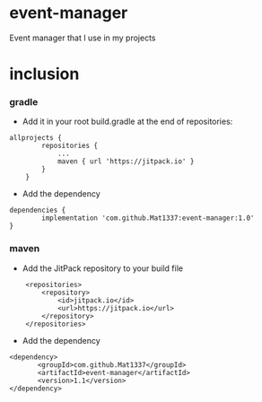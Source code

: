 # event-manager
Event manager that I use in my projects


# inclusion

### gradle
* Add it in your root build.gradle at the end of repositories:
```
allprojects {
		repositories {
			...
			maven { url 'https://jitpack.io' }
		}
	}
```
* Add the dependency
```
dependencies {
		implementation 'com.github.Mat1337:event-manager:1.0'
}
```

### maven
* Add the JitPack repository to your build file
```
	<repositories>
		<repository>
		    <id>jitpack.io</id>
		    <url>https://jitpack.io</url>
		</repository>
	</repositories>
```
* Add the dependency
```
<dependency>
	   <groupId>com.github.Mat1337</groupId>
	   <artifactId>event-manager</artifactId>
	   <version>1.1</version>
</dependency>
```
